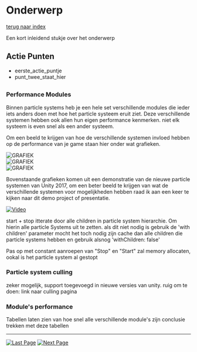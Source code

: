 # Onderwerp
[terug naar index](/Index.md)  

Een kort inleidend stukje over het onderwerp

## Actie Punten
* eerste_actie_puntje
* punt_twee_staat_hier
##  


### Performance Modules

Binnen particle systems heb je een hele set verschillende modules die ieder iets anders doen met hoe het particle systeem eruit ziet. Deze verschillende systemen 
hebben ook allen hun eigen performance kenmerken. niet elk systeem is even snel als een ander systeem.

Om een beeld te krijgen van hoe de verschillende systemen invloed hebben op de performance van je game staan hier onder wat grafieken.

![GRAFIEK](https://www.allaboutphones.nl/wp-content/uploads/legacy/photos/126/16/068658962/grafiek-omhoog.png)  
![GRAFIEK](https://www.allaboutphones.nl/wp-content/uploads/legacy/photos/126/16/068658962/grafiek-omhoog.png)  
![GRAFIEK](https://www.allaboutphones.nl/wp-content/uploads/legacy/photos/126/16/068658962/grafiek-omhoog.png)  

Bovenstaande grafieken komen uit een demonstratie van de nieuwe particle systemen van Unity 2017, om een beter beeld te krijgen van wat de verschillende systemen
voor mogelijkheden hebben raad ik aan een keer te kijken naar dit demo project of presentatie.

[![Video](https://i.imgur.com/9r1oczW.png)](https://www.youtube.com/watch?v=_N4iL0SQ9q8)

start + stop itterate door alle children in particle system hierarchie. Om hierin alle particle Systems uit te zetten. als dit niet nodig is gebruik de 'with children' parameter
mocht het toch nodig zijn cache dan alle children die particle systems hebben en gebruik alsnog 'withChildren: false' 

Pas op met constant aanroepen van "Stop" en "Start" zal memory allocaten, ookal is het particle system al gestopt

### Particle system culling

zeker mogelijk, support toegevoegd in nieuwe versies van unity. ruig om te doen: link naar culling pagina

### Module's performance

Tabellen laten zien van hoe snel alle verschillende module's zijn
conclusie trekken met deze tabellen

---
[![Last Page](https://i.imgur.com/Wr11iwl.png)](/Graphics/Polycount.md) [![Next Page](https://i.imgur.com/nHLTAf1.png)](/UnitySettings/DrawCallsBatching)